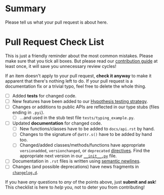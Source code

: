 # Summary

Please tell us what your pull request is about here.


# Pull Request Check List

This is just a friendly reminder about the most common mistakes.  Please make sure that you tick all boxes.  But please read our [contribution guide](https://www.attrs.org/en/latest/contributing.html) at least once, it will save you unnecessary review cycles!

If an item doesn't apply to your pull request, **check it anyway** to make it apparent that there's nothing left to do.  If your pull request is a documentation fix or a trivial typo, feel free to delete the whole thing.

- [ ] Added **tests** for changed code.
- [ ] New features have been added to our [Hypothesis testing strategy](https://github.com/python-attrs/attrs/blob/main/tests/strategies.py).
- [ ] Changes or additions to public APIs are reflected in our type stubs (files ending in ``.pyi``).
    - [ ] ...and used in the stub test file `tests/typing_example.py`.
- [ ] Updated **documentation** for changed code.
    - [ ] New functions/classes have to be added to `docs/api.rst` by hand.
    - [ ] Changes to the signature of `@attr.s()` have to be added by hand too.
    - [ ] Changed/added classes/methods/functions have appropriate `versionadded`, `versionchanged`, or `deprecated` [directives](http://www.sphinx-doc.org/en/stable/markup/para.html#directive-versionadded).  Find the appropriate next version in our [``__init__.py``](https://github.com/python-attrs/attrs/blob/main/src/attr/__init__.py) file.
- [ ] Documentation in `.rst` files is written using [semantic newlines](https://rhodesmill.org/brandon/2012/one-sentence-per-line/).
- [ ] Changes (and possible deprecations) have news fragments in [`changelog.d`](https://github.com/python-attrs/attrs/blob/main/changelog.d).

If you have *any* questions to *any* of the points above, just **submit and ask**!  This checklist is here to *help* you, not to deter you from contributing!
